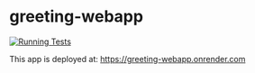 # greeting-webapp
[![Running Tests](https://github.com/KayDrew/greeting-webapp/actions/workflows/node.js.yml/badge.svg)](https://github.com/KayDrew/greeting-webapp/actions/workflows/node.js.yml)


This app  is deployed at: https://greeting-webapp.onrender.com
